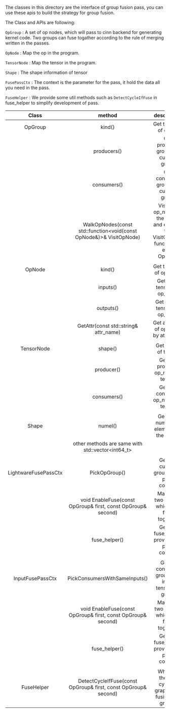 The classes in this directory are the interface of group fusion pass, you can use these apis to build the strategy for group fusion.


The Class and APIs are following:

`OpGroup` : A set of op nodes, which will pass to cinn backend for generating kernel code. Two groups can fuse togather according to the rule of merging written in the passes.

`OpNode` : Map the op in the program.

`TensorNode` : Map the tensor in the program.

`Shape` : The shape information of tensor

`FusePassCtx` : The context is the parameter for the pass, it hold the data all you need in the pass.

`FuseHelper` : We provide some util methods such as `DetectCycleIfFuse` in fuse_helper to simplify development of pass.

| Class      | method | description |
| :--:       | :--: | :--: |
| OpGroup  | kind()| Get the Kind of group |
|            | producers()| Get producer groups of current group |
|            | consumers() | Get consumer groups of current group |
|            | WalkOpNodes(const std::function<void(const OpNode&)>& VisitOpNode) | Visit the op_nodes in the group and execute the VisitOpNode function for each OpNode |
|  |  |  |
| OpNode   | kind() | Get the Kind of op_node |
|            | inputs() | Get input tensors of op_node |
|            | outputs() | Get output tensors of op_node |
|            | GetAttr(const std::string& attr_name) | Get attribute of op_node by attr name |
|  |  |  |
| TensorNode | shape() | Get shape of tensor |
|            | producer() | Get the producer op_node of tensor |
|            | consumers() | Get the consumer op_nodes of tensor |
|  |  |  |
| Shape    | numel() | Get total number of elements in the shape |
|            | other methods are same with std::vector<int64_t> | |
|  |  |  |
| LightwareFusePassCtx | PickOpGroup() | Get the current group in the pass context |
|                      | void EnableFuse(const OpGroup& first, const OpGroup& second) | Mark the two groups which can fuse togather |
|  | fuse_helper()     | Get the fuse_helper provided by pass context  |
|  |  |  |
| InputFusePassCtx   | PickConsumersWithSameInputs() | Get all consumer groups for input tensors of graph |
|                      | void EnableFuse(const OpGroup& first, const OpGroup& second) | Mark the two groups which can fuse togather |
|  | fuse_helper()     | Get the fuse_helper provided by pass context  |
|  |  |  |
| FuseHelper | DetectCycleIfFuse(const OpGroup& first, const OpGroup& second) | Whether there is cycle in graph after fusing two groups |
